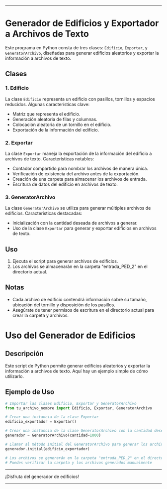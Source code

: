 
---

# Generador de Edificios y Exportador a Archivos de Texto

Este programa en Python consta de tres clases: `Edificio`, `Exportar`, y `GeneratorArchivo`, diseñadas para generar edificios aleatorios y exportar la información a archivos de texto.

## Clases

### 1. Edificio

La clase `Edificio` representa un edificio con pasillos, tornillos y espacios reducidos. Algunas características clave:

- Matriz que representa el edificio.
- Generación aleatoria de filas y columnas.
- Colocación aleatoria de un tornillo en el edificio.
- Exportación de la información del edificio.

### 2. Exportar

La clase `Exportar` maneja la exportación de la información del edificio a archivos de texto. Características notables:

- Contador compartido para nombrar los archivos de manera única.
- Verificación de existencia del archivo antes de la exportación.
- Creación de una carpeta para almacenar los archivos de entrada.
- Escritura de datos del edificio en archivos de texto.

### 3. GeneratorArchivo

La clase `GeneratorArchivo` se utiliza para generar múltiples archivos de edificios. Características destacadas:

- Inicialización con la cantidad deseada de archivos a generar.
- Uso de la clase `Exportar` para generar y exportar edificios en archivos de texto.

## Uso

1. Ejecuta el script para generar archivos de edificios.
2. Los archivos se almacenarán en la carpeta "entrada_PED_2" en el directorio actual.

## Notas

- Cada archivo de edificio contendrá información sobre su tamaño, ubicación del tornillo y disposición de los pasillos.
- Asegúrate de tener permisos de escritura en el directorio actual para crear la carpeta y archivos.


# Uso del Generador de Edificios

## Descripción

Este script de Python permite generar edificios aleatorios y exportar la información a archivos de texto. Aquí hay un ejemplo simple de cómo utilizarlo.

## Ejemplo de Uso

```python
# Importar las clases Edificio, Exportar y GeneratorArchivo
from tu_archivo_nombre import Edificio, Exportar, GeneratorArchivo

# Crear una instancia de la clase Exportar
edificio_exportador = Exportar()

# Crear una instancia de la clase GeneratorArchivo con la cantidad deseada de archivos (en este caso, 1000)
generador = GeneratorArchivo(cantidad=1000)

# Llamar al método initial del GeneratorArchivo para generar los archivos usando la instancia de Exportar
generador.initial(edificio_exportador)

# Los archivos se generarán en la carpeta "entrada_PED_2" en el directorio actual
# Puedes verificar la carpeta y los archivos generados manualmente
```
---
¡Disfruta del generador de edificios!

---


